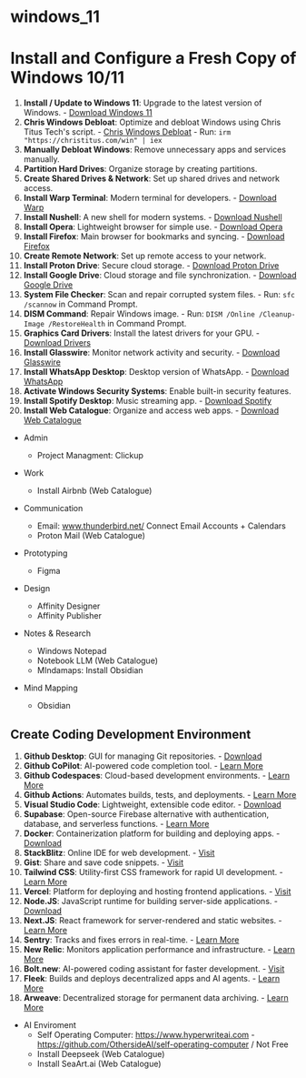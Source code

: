 # windows_11
# Install and Configure a Fresh Copy of Windows 10/11
1. **Install / Update to Windows 11**: Upgrade to the latest version of Windows. - [Download Windows 11](https://www.microsoft.com/software-download/windows11)
2. **Chris Windows Debloat**: Optimize and debloat Windows using Chris Titus Tech's script. - [Chris Windows Debloat](https://github.com/ChrisTitusTech/winutil) - Run: `irm "https://christitus.com/win" | iex`
3. **Manually Debloat Windows**: Remove unnecessary apps and services manually.
4. **Partition Hard Drives**: Organize storage by creating partitions.
5. **Create Shared Drives & Network**: Set up shared drives and network access.
6. **Install Warp Terminal**: Modern terminal for developers. - [Download Warp](https://www.warp.dev/)
7. **Install Nushell**: A new shell for modern systems. - [Download Nushell](https://www.nushell.sh/)
8. **Install Opera**: Lightweight browser for simple use. - [Download Opera](https://www.opera.com/)
9. **Install Firefox**: Main browser for bookmarks and syncing. - [Download Firefox](https://www.mozilla.org/firefox/)
10. **Create Remote Network**: Set up remote access to your network.
11. **Install Proton Drive**: Secure cloud storage. - [Download Proton Drive](https://proton.me/drive)
12. **Install Google Drive**: Cloud storage and file synchronization. - [Download Google Drive](https://www.google.com/drive/)
13. **System File Checker**: Scan and repair corrupted system files. - Run: `sfc /scannow` in Command Prompt.
14. **DISM Command**: Repair Windows image. - Run: `DISM /Online /Cleanup-Image /RestoreHealth` in Command Prompt.
15. **Graphics Card Drivers**: Install the latest drivers for your GPU. - [Download Drivers](https://www.gigabyte.com/Graphics-Card/GV-N166SOC-6GD/support#support-dl-utility)
16. **Install Glasswire**: Monitor network activity and security. - [Download Glasswire](https://www.glasswire.com/)
17. **Install WhatsApp Desktop**: Desktop version of WhatsApp. - [Download WhatsApp](https://www.whatsapp.com/download)
18. **Activate Windows Security Systems**: Enable built-in security features.
19. **Install Spotify Desktop**: Music streaming app. - [Download Spotify](https://www.spotify.com/download/)
20. **Install Web Catalogue**: Organize and access web apps. - [Download Web Catalogue](https://webcatalog.io/)
 
+ Admin
  - Project Managment: Clickup
 
+ Work
  - Install Airbnb (Web Catalogue)

+ Communication
  - Email: www.thunderbird.net/ Connect Email Accounts + Calendars
  - Proton Mail (Web Catalogue)
 
+ Prototyping
  - Figma

+ Design
  - Affinity Designer
  - Affinity Publisher
 
+ Notes & Research
  - Windows Notepad
  - Notebook LLM (Web Catalogue)
  - MIndamaps: Install Obsidian
 
+ Mind Mapping
  - Obsidian
 
## Create Coding Development Environment
1. **Github Desktop**: GUI for managing Git repositories. - [Download](https://desktop.github.com/)
2. **Github CoPilot**: AI-powered code completion tool. - [Learn More](https://copilot.github.com/)
3. **Github Codespaces**: Cloud-based development environments. - [Learn More](https://github.com/features/codespaces)
4. **Github Actions**: Automates builds, tests, and deployments. - [Learn More](https://github.com/features/actions)
5. **Visual Studio Code**: Lightweight, extensible code editor. - [Download](https://code.visualstudio.com/)
6. **Supabase**: Open-source Firebase alternative with authentication, database, and serverless functions. - [Learn More](https://supabase.com/)
7. **Docker**: Containerization platform for building and deploying apps. - [Download](https://www.docker.com/)
8. **StackBlitz**: Online IDE for web development. - [Visit](https://stackblitz.com/)
9. **Gist**: Share and save code snippets. - [Visit](https://gist.github.com/)
10. **Tailwind CSS**: Utility-first CSS framework for rapid UI development. - [Learn More](https://tailwindcss.com/)
11. **Vercel**: Platform for deploying and hosting frontend applications. - [Visit](https://vercel.com/)
12. **Node.JS**: JavaScript runtime for building server-side applications. - [Download](https://nodejs.org/)
13. **Next.JS**: React framework for server-rendered and static websites. - [Learn More](https://nextjs.org/)
14. **Sentry**: Tracks and fixes errors in real-time. - [Learn More](https://sentry.io/)
15. **New Relic**: Monitors application performance and infrastructure. - [Learn More](https://newrelic.com/)
16. **Bolt.new**: AI-powered coding assistant for faster development. - [Visit](https://bolt.new/)
17. **Fleek**: Builds and deploys decentralized apps and AI agents. - [Learn More](https://fleek.xyz/)
18. **Arweave**: Decentralized storage for permanent data archiving. - [Learn More](https://arweave.org/)

+ AI Enviroment
  - Self Operating Computer: https://www.hyperwriteai.com - https://github.com/OthersideAI/self-operating-computer /  Not Free
  - Install Deepseek (Web Catalogue)
  - Install SeaArt.ai (Web Catalogue)
